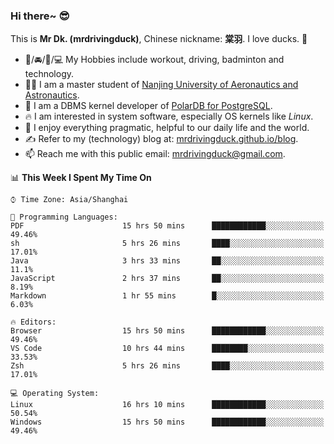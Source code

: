 ### Hi there~ 😎

This is **Mr Dk. (mrdrivingduck)**, Chinese nickname: **棠羽**. I love ducks. 🦆

- 💪/🚘/🏸/💻 My Hobbies include workout, driving, badminton and technology.
- 👨‍🎓 I am a master student of [Nanjing University of Aeronautics and Astronautics](https://en.wikipedia.org/wiki/Nanjing_University_of_Aeronautics_and_Astronautics).
- 🍊 I am a DBMS kernel developer of [PolarDB for PostgreSQL](https://github.com/ApsaraDB/PolarDB-for-PostgreSQL).
- 🔥 I am interested in system software, especially OS kernels like *Linux*.
- 🔧 I enjoy everything pragmatic, helpful to our daily life and the world.
- ✍ Refer to my (technology) blog at: [mrdrivingduck.github.io/blog](https://www.mrdrivingduck.cn/blog/#/).
- 📫 Reach me with this public email: [mrdrivingduck@gmail.com](mailto:mrdrivingduck@gmail.com).

<!--START_SECTION:waka-->
📊 **This Week I Spent My Time On** 

```text
⌚︎ Time Zone: Asia/Shanghai

💬 Programming Languages: 
PDF                      15 hrs 50 mins      ████████████░░░░░░░░░░░░░   49.46% 
sh                       5 hrs 26 mins       ████░░░░░░░░░░░░░░░░░░░░░   17.01% 
Java                     3 hrs 33 mins       ██░░░░░░░░░░░░░░░░░░░░░░░   11.1% 
JavaScript               2 hrs 37 mins       ██░░░░░░░░░░░░░░░░░░░░░░░   8.19% 
Markdown                 1 hr 55 mins        █░░░░░░░░░░░░░░░░░░░░░░░░   6.03%

🔥 Editors: 
Browser                  15 hrs 50 mins      ████████████░░░░░░░░░░░░░   49.46% 
VS Code                  10 hrs 44 mins      ████████░░░░░░░░░░░░░░░░░   33.53% 
Zsh                      5 hrs 26 mins       ████░░░░░░░░░░░░░░░░░░░░░   17.01%

💻 Operating System: 
Linux                    16 hrs 10 mins      ████████████░░░░░░░░░░░░░   50.54% 
Windows                  15 hrs 50 mins      ████████████░░░░░░░░░░░░░   49.46%

```


<!--END_SECTION:waka-->

<!-- ![Mr Dk.'s GitHub Stats](https://github-readme-stats.vercel.app/api?username=mrdrivingduck&count_private&show_icons=true&theme=buefy) -->

<!-- ![Most Used Languages](https://github-readme-stats.vercel.app/api/top-langs/?username=mrdrivingduck&exclude_repo=mips32-CPU,snort-tcp-socket&theme=buefy&layout=compact&langs_count=10) -->


<!--
**mrdrivingduck/mrdrivingduck** is a ✨ _special_ ✨ repository because its `README.md` (this file) appears on your GitHub profile.

Here are some ideas to get you started:

- 🔭 I’m currently working on ...
- 🌱 I’m currently learning ...
- 👯 I’m looking to collaborate on ...
- 🤔 I’m looking for help with ...
- 💬 Ask me about ...
- 📫 How to reach me: ...
- 😄 Pronouns: ...
- ⚡ Fun fact: ...
-->
